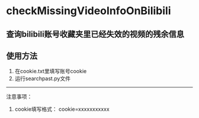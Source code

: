 # checkMissingVideoInfoOnBilibili
查询bilibili账号收藏夹里已经失效的视频的残余信息
---
## 使用方法
1. 在cookie.txt里填写账号cookie
2. 运行searchpast.py文件
---
注意事项：
1. cookie填写格式：
   cookie=xxxxxxxxxxx
